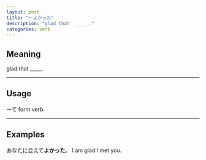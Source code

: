 ```yaml
---
layout: post
title: "〜よかった"
description: "glad that  _____."
categories: verb
---
```


## Meaning

glad that  _____.

---

## Usage

ーて form verb.

---

## Examples

あなたに会えて**よかった**。
I am glad I met you.